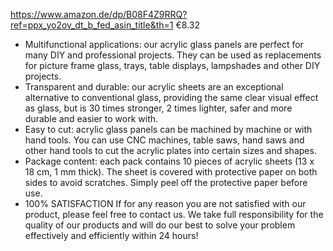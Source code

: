 https://www.amazon.de/dp/B08F4Z9RRQ?ref=ppx_yo2ov_dt_b_fed_asin_title&th=1
€8.32


- Multifunctional applications: our acrylic glass panels are perfect for many DIY and professional projects. They can be used as replacements for picture frame glass, trays, table displays, lampshades and other DIY projects.
- Transparent and durable: our acrylic sheets are an exceptional alternative to conventional glass, providing the same clear visual effect as glass, but is 30 times stronger, 2 times lighter, safer and more durable and easier to work with.
- Easy to cut: acrylic glass panels can be machined by machine or with hand tools. You can use CNC machines, table saws, hand saws and other hand tools to cut the acrylic plates into certain sizes and shapes.
- Package content: each pack contains 10 pieces of acrylic sheets (13 x 18 cm, 1 mm thick). The sheet is covered with protective paper on both sides to avoid scratches. Simply peel off the protective paper before use.
- 100% SATISFACTION If for any reason you are not satisfied with our product, please feel free to contact us. We take full responsibility for the quality of our products and will do our best to solve your problem effectively and efficiently within 24 hours!